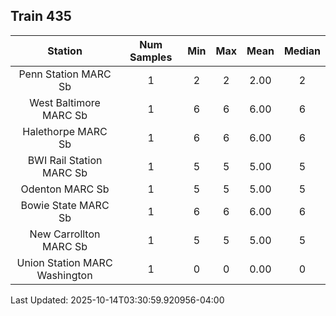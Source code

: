 ## Train 435

| Station | Num Samples | Min | Max | Mean | Median |
| :-----: | :---------: | :-: | :-: | :--: | :----: |
| Penn Station MARC Sb | 1 | 2 | 2 | 2.00 | 2 |
| West Baltimore MARC Sb | 1 | 6 | 6 | 6.00 | 6 |
| Halethorpe MARC Sb | 1 | 6 | 6 | 6.00 | 6 |
| BWI Rail Station MARC Sb | 1 | 5 | 5 | 5.00 | 5 |
| Odenton MARC Sb | 1 | 5 | 5 | 5.00 | 5 |
| Bowie State MARC Sb | 1 | 6 | 6 | 6.00 | 6 |
| New Carrollton MARC Sb | 1 | 5 | 5 | 5.00 | 5 |
| Union Station MARC Washington | 1 | 0 | 0 | 0.00 | 0 |


Last Updated: 2025-10-14T03:30:59.920956-04:00